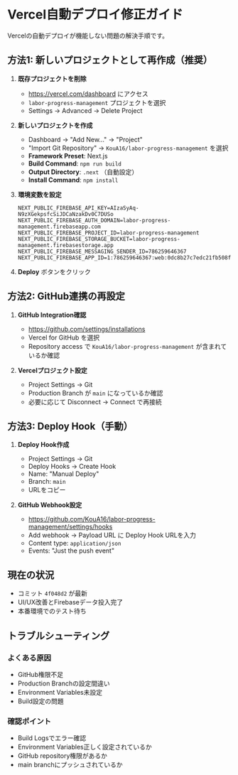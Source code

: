 # Vercel自動デプロイ修正ガイド

Vercelの自動デプロイが機能しない問題の解決手順です。

## 方法1: 新しいプロジェクトとして再作成（推奨）

1. **既存プロジェクトを削除**
   - https://vercel.com/dashboard にアクセス
   - `labor-progress-management` プロジェクトを選択
   - Settings → Advanced → Delete Project

2. **新しいプロジェクトを作成**
   - Dashboard → "Add New..." → "Project"
   - "Import Git Repository" → `KouA16/labor-progress-management` を選択
   - **Framework Preset**: Next.js
   - **Build Command**: `npm run build`
   - **Output Directory**: `.next` （自動設定）
   - **Install Command**: `npm install`

3. **環境変数を設定**
   ```
   NEXT_PUBLIC_FIREBASE_API_KEY=AIzaSyAq-N9zXGekpsfcSiJDCaNzakDv0C7DUSo
   NEXT_PUBLIC_FIREBASE_AUTH_DOMAIN=labor-progress-management.firebaseapp.com
   NEXT_PUBLIC_FIREBASE_PROJECT_ID=labor-progress-management
   NEXT_PUBLIC_FIREBASE_STORAGE_BUCKET=labor-progress-management.firebasestorage.app
   NEXT_PUBLIC_FIREBASE_MESSAGING_SENDER_ID=786259646367
   NEXT_PUBLIC_FIREBASE_APP_ID=1:786259646367:web:0dc8b27c7edc21fb508faa
   ```

4. **Deploy** ボタンをクリック

## 方法2: GitHub連携の再設定

1. **GitHub Integration確認**
   - https://github.com/settings/installations
   - Vercel for GitHub を選択
   - Repository access で `KouA16/labor-progress-management` が含まれているか確認

2. **Vercelプロジェクト設定**
   - Project Settings → Git
   - Production Branch が `main` になっているか確認
   - 必要に応じて Disconnect → Connect で再接続

## 方法3: Deploy Hook（手動）

1. **Deploy Hook作成**
   - Project Settings → Git
   - Deploy Hooks → Create Hook
   - Name: "Manual Deploy"
   - Branch: `main`
   - URLをコピー

2. **GitHub Webhook設定**
   - https://github.com/KouA16/labor-progress-management/settings/hooks
   - Add webhook → Payload URL に Deploy Hook URLを入力
   - Content type: `application/json`
   - Events: "Just the push event"

## 現在の状況

- コミット `4f048d2` が最新
- UI/UX改善とFirebaseデータ投入完了
- 本番環境でのテスト待ち

## トラブルシューティング

### よくある原因
- GitHub権限不足
- Production Branchの設定間違い
- Environment Variables未設定
- Build設定の問題

### 確認ポイント
- Build Logsでエラー確認
- Environment Variables正しく設定されているか
- GitHub repository権限があるか
- main branchにプッシュされているか